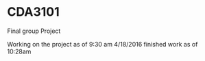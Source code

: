 # CDA3101
Final group Project


Working on the project as of 9:30 am 4/18/2016
finished work as of 10:28am

